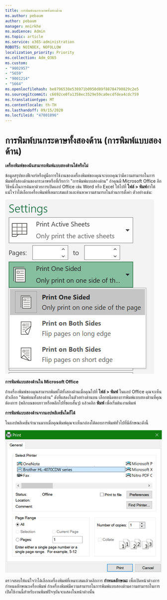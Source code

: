 ```yaml
---
title: การพิมพ์บนกระดาษทั้งสองด้าน
ms.author: pebaum
author: pebaum
manager: mnirkhe
ms.audience: Admin
ms.topic: article
ms.service: o365-administration
ROBOTS: NOINDEX, NOFOLLOW
localization_priority: Priority
ms.collection: Adm_O365
ms.custom:
- "9002957"
- "5659"
- "9001214"
- "5664"
ms.openlocfilehash: be8796538e538971b0950d89f88784790829c2e5
ms.sourcegitcommit: c6692ce0fa1358ec3529e59ca0ecdfdea4cdc759
ms.translationtype: MT
ms.contentlocale: th-TH
ms.lasthandoff: 09/15/2020
ms.locfileid: "47801896"
---
```

# <a name="printing-on-both-sides-of-paper-duplex-printing"></a>การพิมพ์บนกระดาษทั้งสองด้าน (การพิมพ์แบบสองด้าน)

**เครื่องพิมพ์ของฉันสามารถพิมพ์แบบสองด้านได้หรือไม่**

ข้อมูลสรุปของฟีเจอร์หรือคู่มือการใช้งานของเครื่องพิมพ์ของคุณจะบอกคุณว่ามีความสามารถในการพิมพ์ทั้งสองด้านของกระดาษหรือที่เรียกว่า "การพิมพ์แบบสองด้าน" ถ้าคุณมี Microsoft Office อีกวิธีหนึ่งในการค้นหาด้วยการเปิดแอป Office เช่น Word หรือ Excel ให้ไปที่ **ไฟล์ > พิมพ์**ทำให้แน่ใจว่าได้เลือกเครื่องพิมพ์ที่เหมาะสมแล้วและค้นหาความสามารถในส่วนการตั้งค่า ตัวอย่างเช่น: 

![การตั้งค่าเครื่องพิมพ์](media/print-settings.png)

**การพิมพ์แบบสองด้านใน Microsoft Office**

ถ้าเครื่องพิมพ์ของคุณสามารถพิมพ์ได้ทั้งสองด้านเมื่อคุณไปที่ **ไฟล์ > พิมพ์** ในแอป Office คุณจะเห็นตัวเลือก "พิมพ์บนทั้งสองด้าน" ดังที่แสดงในตัวอย่างด้านบน  เลือกชนิดของการพิมพ์แบบสองด้านที่คุณต้องการ (พลิกบนขอบยาวหรือพลิกไปที่ขอบสั้นๆ) แล้วคลิก **พิมพ์** เพื่อเริ่มต้นงานพิมพ์

**การพิมพ์แบบสองด้านจากแอปพลิเคชันใดก็ได้**

ในแอปพลิเคชันจำนวนมากเมื่อคุณพิมพ์คุณจะเห็นกล่องโต้ตอบการพิมพ์ทั่วไปที่มีลักษณะดังนี้ 

![กล่องโต้ตอบพิมพ์](media/print-dialog.png)

ตรวจสอบให้แน่ใจว่าได้เลือกเครื่องพิมพ์ที่เหมาะสมแล้วคลิกการ **กำหนดลักษณะ** เพื่อเปิดหน้าต่างการกำหนดลักษณะเครื่องพิมพ์ ถ้าเครื่องพิมพ์มีความสามารถในการพิมพ์แบบสองด้านความสามารถในการเปิดใช้งานนี้สำหรับงานพิมพ์ปัจจุบันจะแสดงในหน้าต่างนั้น

